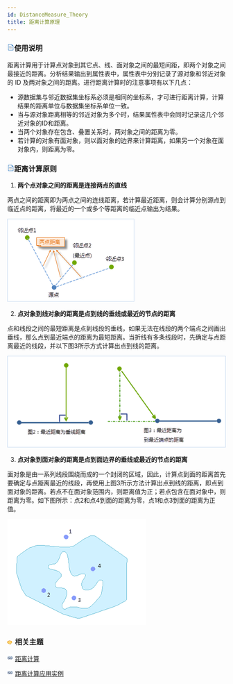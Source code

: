```yaml
---
id: DistanceMeasure_Theory
title: 距离计算原理
---
```

### ![](../../../img/read.gif)使用说明

距离计算用于计算点对象到其它点、线、面对象之间的最短间距，即两个对象之间最接近的距离。分析结果输出到属性表中，属性表中分别记录了源对象和邻近对象的 ID
及两对象之间的距离。进行距离计算时的注意事项有以下几点：

  * 源数据集与邻近数据集坐标系必须是相同的坐标系，才可进行距离计算，计算结果的距离单位与数据集坐标系单位一致。
  * 当与源对象距离相等的邻近对象为多个时，结果属性表中会同时记录这几个邻近对象的ID和距离。
  * 当两个对象存在包含、叠置关系时，两对象之间的距离为零。
  * 若计算的对象有面对象，则以面对象的边界来计算距离，如果另一个对象在面对象内，则距离为零。

### ![](../../../img/read.gif)距离计算原则

  1. **两个点对象之间的距离是连接两点的直线**

两点之间的距离即为两点之间的连线距离，若计算最近距离，则会计算分别源点到临近点的距离，将最近的一个或多个等距离的临近点输出为结果。

![](img/DistanceMeasure1.png)  

  2. **点对象到线对象的距离是点到线的垂线或最近的节点的距离**

点和线段之间的最短距离是点到线段的垂线，如果无法在线段的两个端点之间画出垂线，那么点到最近端点的距离为最短距离。当折线有多条线段时，先确定与点距离最近的线段，并以下图3所示方式计算出点到线的距离。

![](img/DistanceMeasure2.png)  

  3. **点对象到面对象的距离是点到面边界的垂线或最近的节点的距离**

面对象是由一系列线段围绕而成的一个封闭的区域，因此，计算点到面的距离首先要确定与点距离最近的线段，再使用上图3所示方法计算出点到线的距离，即点到面对象的距离。若点不在面对象范围内，则距离值为正；若点包含在面对象中，则距离为零。如下图所示：点2和点4到面的距离为零，点1和点3到面的距离为正值。

![](img/DistanceMeasure3.png)  


### ![](../../../img/seealso.png) 相关主题

![](../../../img/smalltitle.png) [距离计算](DistanceMeasure.htm)

![](../../../img/smalltitle.png) [距离计算应用实例](DistanceAnalyst_Example.htm)

